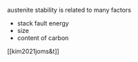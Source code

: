 austenite stability is related to many factors
- stack fault energy
- size
- content of carbon


[[kim2021joms&t]]